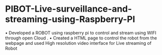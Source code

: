 # PIBOT-Live-surveillance-and-streaming-using-Raspberry-PI

• Developed a ROBOT using raspberry pi to control and stream using WIFI through open Cloud .
• Created a HTML page to control the robot from the webpage and used High resolution video interface for Live streaming of Robot
